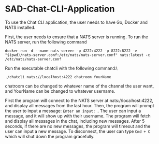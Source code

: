# SAD-Chat-CLI-Application

To use the Chat CLI application, the user needs to have Go, Docker and NATS installed.

First, the user needs to ensure that a NATS server is running. To run the NATS server, run the following command
```
docker run -d --name nats-server -p 4222:4222 -p 8222:8222 -v "$(pwd)/nats-server.conf:/etc/nats/nats-server.conf" nats:latest -c /etc/nats/nats-server.conf
```

Run the executable chatcli with the following command:\
```
./chatcli nats://localhost:4222 chatroom YourName
```
chatroom can be changed to whatever name of the channel the user want, and YourName can be changed to whatever username.

First the program will connect to the NATS server at nats://localhost:4222, and display all messages from the last hour. Then, the program will prompt the user to input a message:
`Enter an input: `. The user can input a message, and it will show up with their username. The program will fetch and display all messages in the chat, including new messages. After 5 seconds, if there are no new messages, the program will timeout and the user can input a new message. To disconnect, the user can type `Cmd + C` which will shut down the program gracefully.
